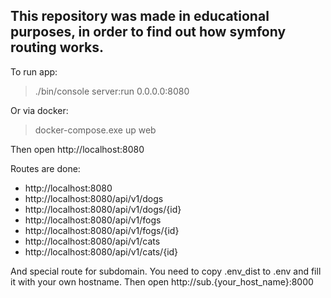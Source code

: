 ## This repository was made in educational purposes, in order to find out how symfony routing works.

To run app:

> ./bin/console server:run 0.0.0.0:8080

Or via docker:

> docker-compose.exe up web

Then open http://localhost:8080

Routes are done:
* http://localhost:8080
* http://localhost:8080/api/v1/dogs
* http://localhost:8080/api/v1/dogs/{id}
* http://localhost:8080/api/v1/fogs
* http://localhost:8080/api/v1/fogs/{id}
* http://localhost:8080/api/v1/cats
* http://localhost:8080/api/v1/cats/{id}

And special route for subdomain. You need to copy .env_dist to .env and fill it with your own hostname. Then open http://sub.{your_host_name}:8000
